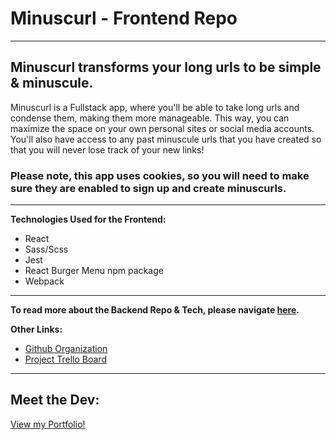 # Minuscurl - Frontend Repo
___
## Minuscurl transforms your long urls to be simple & minuscule.
Minuscurl is a Fullstack app, where you'll be able to take long urls and condense them, making them more manageable. This way, you can maximize the space on your own personal sites or social media accounts. You'll also have access to any past minuscule urls that you have created so that you will never lose track of your new links!

### Please note, this app uses cookies, so you will need to make sure they are enabled to sign up and create minuscurls.  
___
**Technologies Used for the Frontend:** 
- React 
- Sass/Scss 
- Jest 
- React Burger Menu npm package 
- Webpack 

___

**To read more about the Backend Repo & Tech, please navigate [here](https://github.com/Breeann-URL-Shortener/breeann-url-shortener).**

**Other Links:**
- [Github Organization](https://github.com/Breeann-URL-Shortener)
- [Project Trello Board](https://trello.com/b/gfisQG1I/minuscurl)

___
## Meet the Dev:
[View my Portfolio!](https://www.breeannbolinsky.com/)
